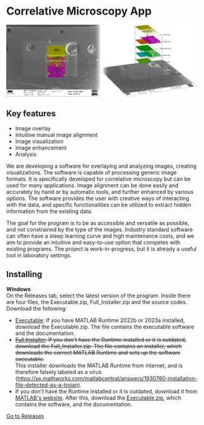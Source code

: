 # Correlative Microscopy App
![splash](splash.png)

## Key features
- Image overlay
- Intuitive manual image alignment
- Image visualization
- Image enhancement
- Analysis

We are developing a software for overlaying and analyzing images, creating visualizations. The software is capable of processing generic image formats. It is specifically developed for correlative microscopy but can be used for many applications. Image alignment can be done easily and accurately by hand or by automatic tools, and further enhanced by various options. The software provides the user with creative ways of interacting with the data, and specific functionalities can be utilized to extract hidden information from the existing data.

The goal for the program is to be as accessible and versatile as possible, and not constrained by the type of the images. Industry standard software can often have a steep learning curve and high maintenance costs, and we aim to provide an intuitive and easy-to-use option that competes with existing programs. The project is work-in-progress, but it is already a useful tool in laboratory settings.

## Installing
<b>Windows<br></b>
On the Releases tab, select the latest version of the program. Inside there are four files, the Executable.zip, Full_Installer.zip and the source codes. Download the following:
- [Executable](https://github.com/viliamsalli/CorrelativeMicroscopyApp/releases/download/v1.0/Executable.zip): If you have MATLAB Runtime 2022b or 2023a installed, download the Executable.zip. The file contains the executable software and the documentation.
- <s>[Full Installer](https://github.com/viliamsalli/CorrelativeMicroscopyApp/releases/download/v1.0/Full_Installer.zip): If you don't have the Runtime installed or it is outdated, download the Full_Installer.zip. The file contains an installer, which downloads the correct MATLAB Runtime and sets up the software executable. </s> <br> This installer downloads the MATLAB Runtime from internet, and is therefore falsely labeled as a virus (https://se.mathworks.com/matlabcentral/answers/1930760-installation-file-detected-as-a-trojan).
- If you don't have the Runtime installed or it is outdated, download it from [MATLAB's website](https://se.mathworks.com/products/compiler/matlab-runtime.html). After this, download the [Executable.zip](https://github.com/viliamsalli/CorrelativeMicroscopyApp/releases/download/v1.0/Executable.zip), which contains the software, and the documentation.


[Go to Releases](../../releases)
